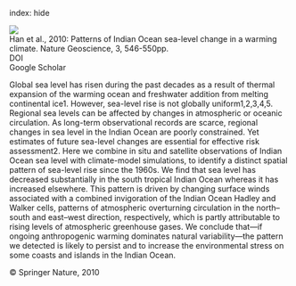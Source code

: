 index: hide

<div class="Citation">
    <div class="Citation-thumb CitationThumb-linked"  data-href="https://doi.org/10.1038/ngeo901">
      <img src="https://static.claimspace.cloud/climate-study-static/refs/thumbs/10/Han_et_al_2010-thumb.png" />
    </div>

  <div class="Citation-body">
    <div class="Citation-text">Han et al., 2010: Patterns of Indian Ocean sea-level change in a warming climate. <span class="Article-journal">Nature Geoscience, </span><span class="Article-volume">3, </span>546-550pp.</div>
    <div class="Citation-links">
      <div class="CitationLink" data-href="https://doi.org/10.1038/ngeo901">
        <div class="CitationLink-icon CitationLink-Doi"></div>
        <div class="CitationLink-text">DOI</div>
      </div>
      <div class="CitationLink" data-href="https://scholar.google.com/scholar?q=10.1038/ngeo901">
        <div class="CitationLink-icon CitationLink-Scholar"></div>
        <div class="CitationLink-text">Google Scholar</div>
      </div>
    </div>
  </div>
</div>

Global sea level has risen during the past decades as a result of thermal expansion of the warming ocean and freshwater addition from melting continental ice1. However, sea-level rise is not globally uniform1,2,3,4,5. Regional sea levels can be affected by changes in atmospheric or oceanic circulation. As long-term observational records are scarce, regional changes in sea level in the Indian Ocean are poorly constrained. Yet estimates of future sea-level changes are essential for effective risk assessment2. Here we combine in situ and satellite observations of Indian Ocean sea level with climate-model simulations, to identify a distinct spatial pattern of sea-level rise since the 1960s. We find that sea level has decreased substantially in the south tropical Indian Ocean whereas it has increased elsewhere. This pattern is driven by changing surface winds associated with a combined invigoration of the Indian Ocean Hadley and Walker cells, patterns of atmospheric overturning circulation in the north–south and east–west direction, respectively, which is partly attributable to rising levels of atmospheric greenhouse gases. We conclude that—if ongoing anthropogenic warming dominates natural variability—the pattern we detected is likely to persist and to increase the environmental stress on some coasts and islands in the Indian Ocean.

<div class="Citation-copy">
&copy; Springer Nature, 2010
</div>